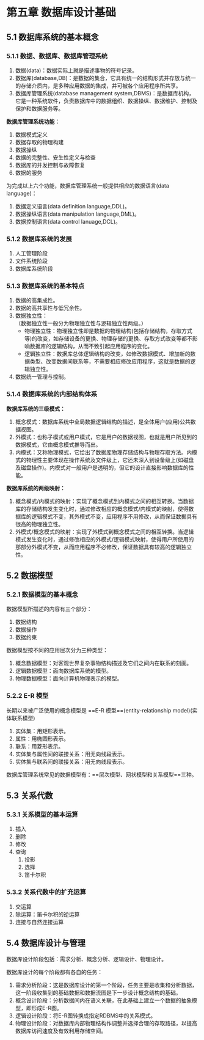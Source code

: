 # 第五章 数据库设计基础

## 5.1 数据库系统的基本概念
### 5.1.1 数据、数据库、数据库管理系统
1. 数据(data)：数据实际上就是描述事物的符号记录。
2. 数据库(database,DB)：是数据的集合，它具有统一的结构形式并存放与统一的存储介质内，是多种应用数据的集成，并可被各个应用程序所共享。
3. 数据库管理系统(database management system,DBMS)：是数据库机构，它是一种系统软件，负责数据库中的数据组织、数据操纵、数据维护、控制及保护和数据服务等。

**数据库管理系统功能：**

1. 数据模式定义
2. 数据存取的物理构建
3. 数据操纵
4. 数据的完整性、安生性定义与检查  
5. 数据库的并发控制与故障恢复  
6. 数据的服务

为完成以上六个功能，数据库管理系统一般提供相应的数据语言(data language)：

1. 数据定义语言(data definition language,DDL)。
2. 数据操纵语言(data manipulation language,DML)。
3. 数据控制语言(data control lanuage,DCL)。


### 5.1.2 数据库系统的发展
1. 人工管理阶段
2. 文件系统阶段
3. 数据库系统阶段

### 5.1.3 数据库系统的基本特点
1. 数据的高集成性。
2. 数据的高共享性与低冗余性。
3. 数据独立性：  
    （数据独立性一般分为物理独立性与逻辑独立性两级。）
    * 物理独立性：物理独立性即是数据的物理结构(包括存储结构，存取方式等)的改变，如存储设备的更换、物理存储的更换、存取方式改变等都不影响数据库的逻辑结构，从而不致引起应用程序的变化。
    * 逻辑独立性：数据库总体逻辑结构的改变，如修改数据模式、增加新的数据类型、改变数据间联系等，不需要相应修改应用程序，这就是数据的逻辑独立性。
4. 数据统一管理与控制。

### 5.1.4 数据库系统的内部结构体系

**数据库系统的三级模式：**
1. 概念模式：数据库系统中全局数据逻辑结构的描述，是全体用户(应用)公共数据视图。
2. 外模式：也称子模式或用户模式，它是用户的数据视图，也就是用户所见到的数据模式，它由概念模式推导而出。
3. 内模式：又称物理模式，它给出了数据库物理存储结构与物理存取方法。内模式的物理性主要体现在操作系统及文件级上，它还未深入到设备级上(如磁盘及磁盘操作)。内模式对一般用户是透明的，但它的设计直接影响数据库的性能。

**数据库系统的两级映射：**
1. 概念模式/内模式的映射：实现了概念模式到内模式之间的相互转换。当数据库的存储结构发生变化时，通过修改相应的概念模式/内模式的映射，使得数据库的逻辑模式不变，其外模式不变，应用程序不用修改，从而保证数据具有很高的物理独立性。
2. 外模式/概念模式的映射：实现了外模式到概念模式之间的相互转换。当逻辑模式发生变化时，通过修改相应的外模式/逻辑模式映射，使得用户所使用的那部分外模式不变，从而应用程序不必修改，保证数据具有较高的逻辑独立性。


## 5.2 数据模型

### 5.2.1 数据模型的基本概念
数据模型所描述的内容有三个部分：
1. 数据结构
2. 数据操作
3. 数据约束

数据模型按不同的应用层次分为三种类型：
1. 概念数据模型：对客观世界复杂事物结构描述及它们之间内在联系的刻画。
2. 逻辑数据模型：面向数据库系统的模型。
3. 物理数据模型：面向计算机物理表示的模型。



### 5.2.2 E-R 模型
长期以来被广泛使用的概念模型是 ==E-R 模型==(entity-relationship model)(实体联系模型)
1. 实体集：用矩形表示。
2. 属性：用椭圆形表示。
3. 联系：用菱形表示。
4. 实体集与属性间的联接关系：用无向线段表示。
5. 实体集与联系间的联接关系：用无向线段表示。


数据库管理系统常见的数据模型有：==层次模型、网状模型和关系模型==三种。

## 5.3 关系代数

### 5.3.1 关系模型的基本运算

1. 插入
2. 删除
3. 修改
4. 查询
   1. 投影
   2. 选择
   3. 笛卡尔积



### 5.3.2 关系代数中的扩充运算

1. 交运算
2. 除运算：笛卡尔积的逆运算
3. 连接与自然连接运算



## 5.4 数据库设计与管理
数据库设计阶段包括：需求分析、概念分析、逻辑设计、物理设计。

数据库设计的每个阶段都有各自的任务：
1. 需求分析阶段：这是数据库设计的第一个阶段，任务主要是收集和分析数据，这一阶段收集到的基础数据和数据流图是下一步设计概念结构的基础。
2. 概念设计阶段：分析数据间内在语义关联，在此基础上建立一个数据的抽象模型，即形成E-R图。
3. 逻辑设计阶段：将E-R图转换成指定RDBMS中的关系模式。
4. 物理设计阶段：对数据库内部物理结构作调整并选择合理的存取路径，以提高数据库访问速度及有效利用存储空间。